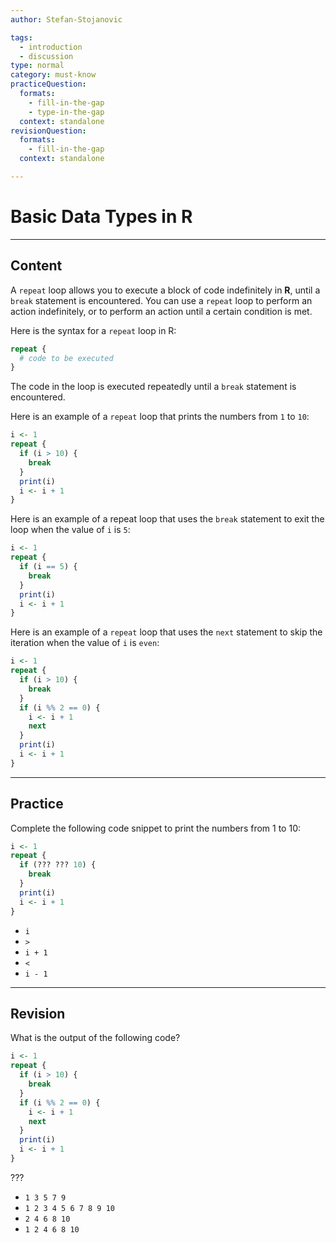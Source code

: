 ```yaml
---
author: Stefan-Stojanovic

tags:
  - introduction
  - discussion
type: normal
category: must-know
practiceQuestion:
  formats:
    - fill-in-the-gap
    - type-in-the-gap
  context: standalone
revisionQuestion:
  formats:
    - fill-in-the-gap
  context: standalone

---
```


# Basic Data Types in R

---

## Content

A `repeat` loop allows you to execute a block of code indefinitely in **R**, until a `break` statement is encountered. You can use a `repeat` loop to perform an action indefinitely, or to perform an action until a certain condition is met.

Here is the syntax for a `repeat` loop in R:
```r
repeat {
  # code to be executed
}
```

The code in the loop is executed repeatedly until a `break` statement is encountered.

Here is an example of a `repeat` loop that prints the numbers from `1` to `10`:
```r
i <- 1
repeat {
  if (i > 10) {
    break
  }
  print(i)
  i <- i + 1
}
```

Here is an example of a repeat loop that uses the `break` statement to exit the loop when the value of `i` is `5`:
```r
i <- 1
repeat {
  if (i == 5) {
    break
  }
  print(i)
  i <- i + 1
}
```

Here is an example of a `repeat` loop that uses the `next` statement to skip the iteration when the value of `i` is `even`:
```r
i <- 1
repeat {
  if (i > 10) {
    break
  }
  if (i %% 2 == 0) {
    i <- i + 1
    next
  }
  print(i)
  i <- i + 1
}
```

---
## Practice

Complete the following code snippet to print the numbers from 1 to 10:

```r
i <- 1
repeat {
  if (??? ??? 10) {
    break
  }
  print(i)
  i <- i + 1
}
```

- `i`
- `>`
- `i + 1`
- `<`
- `i - 1`

---
## Revision

What is the output of the following code?

```r
i <- 1
repeat {
  if (i > 10) {
    break
  }
  if (i %% 2 == 0) {
    i <- i + 1
    next
  }
  print(i)
  i <- i + 1
}
```

???

- `1 3 5 7 9`
- `1 2 3 4 5 6 7 8 9 10`
- `2 4 6 8 10`
- `1 2 4 6 8 10`